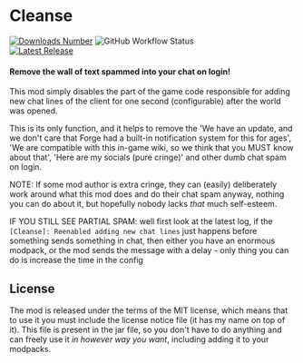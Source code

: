 # Cleanse

[![Downloads Number](http://cf.way2muchnoise.eu/short_cleanse.svg?badge_style=flat)](https://www.curseforge.com/minecraft/mc-mods/cleanse)
![GitHub Workflow Status](https://img.shields.io/github/workflow/status/necauqua/cleanse/Release?style=flat-square)
<br>
[![Latest Release](https://img.shields.io/github/release/necauqua/cleanse.svg?label=last%20release&style=flat-square)](https://www.curseforge.com/minecraft/mc-mods/cleanse/files)

#### Remove the wall of text spammed into your chat on login!

This mod simply disables the part of the game code responsible for adding new chat lines of the client for one second (configurable) after the world was opened.

This is its only function, and it helps to remove the 'We have an update, and we don't care that Forge had a built-in notification system for this for ages', 'We are compatible with this in-game wiki, so we think that you MUST know about that', 'Here are my socials (pure cringe)' and other dumb chat spam on login.

NOTE: If some mod author is extra cringe, they can (easily) deliberately work around what this mod does and do their chat spam anyway, nothing you can do about it, but hopefully nobody lacks *that* much self-esteem.

IF YOU STILL SEE PARTIAL SPAM: well first look at the latest log, if the `[Cleanse]: Reenabled adding new chat lines` just happens before something sends something in chat, then either you have an enormous modpack, or the mod sends the message with a delay - only thing you can do is increase the time in the config

## License
The mod is released under the terms of the MIT license, which means that to use it you must include the license notice file (it has my name on top of it). This file is present in the jar file, so you don't have to do anything and can freely use it *in however way you want*, including adding it to your modpacks.
